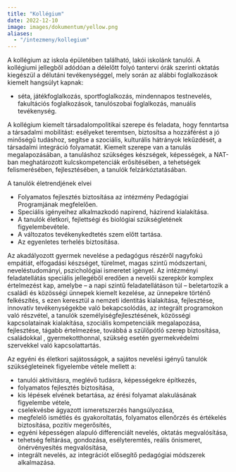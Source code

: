 ```yaml
---
title: "Kollégium"
date: 2022-12-10
image: images/dokumentum/yellow.png
aliases:
  - "/intezmeny/kollegium"
---
```


A kollégium az iskola épületében található, lakói iskolánk tanulói. A kollégiumi jellegből adódóan a délelőtt folyó tantervi órák szerinti oktatás kiegészül a délutáni tevékenységgel, mely során az alábbi foglalkozások kiemelt hangsúlyt kapnak: 

- séta, játékfoglalkozás, sportfoglalkozás, mindennapos testnevelés, fakultációs foglalkozások, tanulószobai foglalkozás, manuális tevékenység.

A kollégium kiemelt társadalompolitikai szerepe és feladata, hogy fenntartsa a társadalmi mobilitást: esélyeket teremtsen, biztosítsa a hozzáférést a jó minőségű tudáshoz, segítse a szociális, kulturális hátrányok lekűzdését, a társadalmi integráció folyamatát. Kiemelt szerepe van a tanulás megalapozásában, a tanuláshoz szükséges készségek, képességek, a NAT-ban meghatározott kulcskompetenciák erősítésében, a tehetségek felismerésében, fejlesztésében, a tanulók felzárkóztatásában.

A tanulók életrendjének elvei

- Folyamatos fejlesztés biztosítása az intézmény Pedagógiai Programjának megfelelően.
- Speciális igényeihez alkalmazkodó napirend, házirend kialakítása.
- A tanulók életkori, fejlettségi és biológiai szükségletének figyelembevétele.
- A változatos tevékenykedtetés szem előtt tartása.
- Az egyenletes terhelés biztosítása.

Az akadályozott gyermek nevelése a pedagógus részéről nagyfokú empátiát, elfogadási készséget, türelmet, magas szintű módszertani, neveléstudományi, pszichológiai ismeretet igényel.
Az intézményi feladatellátás speciális jellegéből eredően a nevelői szerepkör komplex értelmezést kap, amelybe – a napi szintű feladatellátáson túl – beletartozik a családi és közösségi ünnepek kiemelt kezelése, az ünnepekre történő felkészítés, s ezen keresztül a nemzeti identitás kialakítása, fejlesztése, innovatív tevékenységekbe való bekapcsolódás, az integrált programokon való részvétel, a tanulók személyiségfejlesztésének, közösségi kapcsolatainak kialakítása, szociális kompetenciáik megalapozása, fejlesztése, tágabb értelmezése, továbbá a szülőpótló szerep biztosítása, családokkal , gyermekotthonnal, szükség esetén gyermekvédelmi szervekkel való kapcsolattartás.

Az egyéni és életkori sajátosságok, a sajátos nevelési igényű tanulók szükségleteinek figyelembe vétele mellett a:

- tanulói aktivitásra, meglévő tudásra, képességekre építkezés,
- folyamatos fejlesztés biztosítása,
- kis lépések elvének betartása, az érési folyamat alakulásának figyelembe vétele,
- cselekvésbe ágyazott ismeretszerzés hangsúlyozása,
- megfelelő ismétlés és gyakoroltatás, folyamatos ellenőrzés és értékelés biztosítása, pozitív megerősítés, 
- egyéni képességen alapuló differenciált nevelés, oktatás megvalósítása,
- tehetség feltárása, gondozása, esélyteremtés, reális önismeret, önérvényesítés megvalósítása,
- integrált nevelés, az integrációt elősegítő pedagógiai módszerek alkalmazása.

